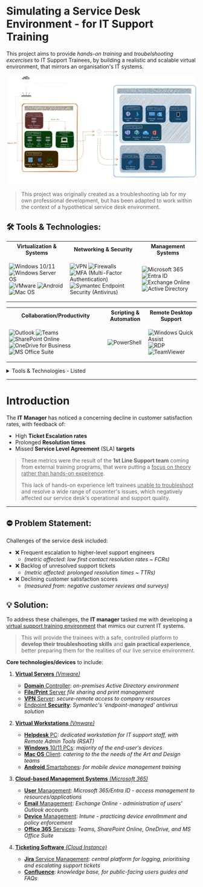 # Simulating a Service Desk Environment - for IT Support Training 

This project aims to provide *hands-on training* and *troubelshooting excercises* to IT Support Trainees, by building a realistic and scalable virtual environment, that mirrors an organisation's IT systems.

![Diagram](IMG_Virtual-Infra-Diagram.png)

> This project was originally created as a troubleshooting lab for my own professional development, but  has been adapted to work within the context of a hypothetical service desk environment.

## 🛠 Tools & Technologies:

<table> <tr> <th>Virtualization & Systems</th> <th>Networking & Security</th> <th>Management Systems</th> </tr> <tr> <td> <p align="left"> <img src="https://cdn.worldvectorlogo.com/logos/microsoft-windows-11.svg" alt="Windows 10/11" title="Windows 10/11" width="40" height="48"> <img src="https://cdn.worldvectorlogo.com/logos/windows-server-2.svg" alt="Windows Server OS" title="Windows Server OS" width="40" height="48"> <img src="https://www.svgrepo.com/show/448257/vmware.svg" alt="VMware" title="VMware" width="48" height="48"> <img src="https://cdn.worldvectorlogo.com/logos/android-logomark.svg" alt="Android" title="Android" width="48" height="48"> <img src="https://cdn.worldvectorlogo.com/logos/macos.svg" alt="Mac OS" title="Mac OS" width="50" height="48"> </p> </td> <td> <p align="left"> <img src="https://www.svgrepo.com/show/490469/vpn.svg" alt="VPN" title="VPN" title="VPN" width="48" height="48"> <img src="https://www.svgrepo.com/show/444385/gui-firewall.svg" alt="Firewalls" title="Firewalls" width="48" height="48"> <img src="https://cdn.worldvectorlogo.com/logos/microsoft-authenticator.svg" alt="MFA (Multi-Factor Authentication)" title="MFA (Multi-Factor Authentication)" width="48" height="48"> <img src="https://cdn.worldvectorlogo.com/logos/symantec-logo10.svg" alt="Symantec Endpoint Security (Antivirus)" title="Symantec Endpoint Security (Antivirus)" width="100" height="48"> </p> </td> <td> <p align="left"> <img src="https://cdn.worldvectorlogo.com/logos/Microsoft-365.svg" alt="Microsoft 365" title="Microsoft 365" title="Microsoft 365" width="48" height="48"> <img src="https://cdn.worldvectorlogo.com/logos/azure-active-directory.svg" alt="Entra ID" title="Entra ID" title="Entra ID" width="48" height="48"> <img src="https://cdn.worldvectorlogo.com/logos/microsoft-exchange.svg" alt="Exchange Online" title="Exchange Online" title="Exchange Online" width="48" height="48"> <img src="https://cdn.worldvectorlogo.com/logos/active-directory-1.svg" alt="Active Directory" title="Active Directory" title="Active Directory" width="130" height="48"> </tr> </table> 

<table> <tr> <th>Collaboration/Productivity</th> <th>Scripting & Automation</th> <th>Remote Desktop Support</th> </tr> <tr> <td> <p align="left"> <img src="https://cdn.worldvectorlogo.com/logos/outlook-1.svg" alt="Outlook" title="Outlook" title="Outlook" width="48" height="48"> <img src="https://cdn.worldvectorlogo.com/logos/microsoft-teams-1.svg" alt="Teams" title="Teams" title="Teams" width="48" height="48"> <img src="https://cdn.worldvectorlogo.com/logos/microsoft-sharepoint.svg" alt="SharePoint Online" title="SharePoint Online" title="SharePoint Online" width="48" height="48"> <img src="https://cdn.worldvectorlogo.com/logos/onedrive-1.svg" alt="OneDrive for Business" title="OneDrive for Business" title="OneDrive for Business" width="48" height="48"> <img src="https://cdn.worldvectorlogo.com/logos/office-2.svg" alt="MS Office Suite" title="MS Office Suite" title="MS Office Suite" width="48" height="48"> </p> </td> <td> <p align="left"> <img src="https://cdn.worldvectorlogo.com/logos/powershell.svg" alt="PowerShell" title="PowerShell" title="PowerShell" width="48" height="48"> </p> </td> <td> <p align="left"> <img src="https://www.svgrepo.com/show/366419/remote-desktop.svg" alt="Windows Quick Assist" title="Windows Quick Assist" title="Windows Quick Assist" width="48" height="48"> <img src="https://www.svgrepo.com/show/331746/rdp-remoteing-file.svg" alt="RDP" title="RDP" title="RDP" width="48" height="48"> <img src="https://cdn.worldvectorlogo.com/logos/team-viewer.svg" alt="TeamViewer" title="TeamViewer" title="TeamViewer" width="125" height="48"> </tr> </table> 

<details><summary>Tools & Technologies - Listed</summary>
  
- <ins>**Virtualization & Systems:**</ins> `VMware` , `Windows 10/11` , Windows `Server OS` , `Mac OS` , `Android`
- <ins>**Networking & Security:**</ins> `TCP/IP` , `DNS/DHCP` , `VPN` , `Symantec` Endpoint Security (Antivirus)
- <ins>**Management Systems:**</ins> `Microsoft 365/Entra ID` , `Active Directory` , `Exchange` Online , `Intune` (MDM)
- <ins>**Collaboration/Productivity:**</ins> `Outlook` , `Teams` , `SharePoint` Online , `OneDrive` , `MS Office` Suite
- <ins>**Scripting/Automation:**</ins> `PowerShell`
- <ins>**Remote Support:**</ins> `TeamViewer` , `Quick Assist` , `RSAT` , `RDP`
- <ins>**Ticketing System:**</ins> `Jira` Service Management
- <ins>**Documentation:**</ins> Project Writing (markdown/HTML) , Diagramming , Troubleshooting Instructions , Support Guides , Video Tutorials

</details>

---

# Introduction

The **IT Manager** has noticed a concerning decline in customer satisfaction rates, with feedback of: 
- High **Ticket Escalation rates**
- Prolonged **Resolution times**
- Missed **Service Level Agreement** (SLA) **targets**

> These metrics were the result of the **1st Line Support team** coming from external training programs, that were putting a <ins>focus on theory rather than hands-on expeirence</ins>.
>
> This lack of hands-on experience left trainees <ins>unable to troubleshoot</ins> and resolve a wide range of cusomter's issues, which negatively affected our service desk's operational and support quality.

---

## ⛔ Problem Statement:
Challenges of the service desk included:

- ❌ Frequent escalation to higher-level support engineers
  - *(metric affected: low first contact resolution rates ~ FCRs)*
- ❌ Backlog of unresolved support tickets
  - *(metric affected: prolonged resolution times ~ TTRs)*
- ❌ Declining customer satisfaction scores
  - *(measured from: negative customer reviews and surveys)*

## 💡 Solution:

To address these challenges, the **IT manager** tasked me with developing a <ins>virtual support training environment</ins> that mimics our current IT systems.

> This will provide the trainees with a safe, controlled platform to **develop their troubleshooting skills** and **gain practical experience**, better preparing them for the realities of our live service environment.

**Core technologies/devices** to include:

1. <ins>**Virtual Servers** *(Vmware)*</ins>  

   - <ins>**Domain** Controller</ins>: *on-premises Active Directory environment*
   - <ins>**File/Print** Server</ins> *file sharing and print management*
   - <ins>**VPN** Server</ins>: *secure-remote access to company resources*
   - <ins>Endpoint **Security**</ins>: *Symantec's 'endpoint-managed' antivirus solution*

2. <ins>**Virtual Workstations** *(Vmware)*</ins>   

   - <ins>**Helpdesk** PC</ins>: *dedicated workstation for IT support staff, with Remote Admin Tools (RSAT)*
   - <ins>**Windows** 10/11 PCs</ins>: *majority of the end-user's devices*
   - <ins>**Mac OS** Client</ins>: *catering to the the needs of the Art and Design teams*
   - <ins>**Android** Smartphones</ins>: *for mobile device management training*

3. <ins>**Cloud-based Management Systems** *(Microsoft 365)*</ins>   

   - <ins>**User** Management</ins>: *Microsoft 365/Entra ID - access management to resources/applications*
   - <ins>**Email** Management</ins>: *Exchange Online - administration of users' Outlook accounts*
   - <ins>**Device** Management</ins>: *Intune - practicing device enrollmment and policy enforcement*
   - <ins>**Office 365** Services</ins>: *Teams, SharePoint Online, OneDrive, and MS Office Suite*

4. <ins>**Ticketing Software** *(Cloud Instance)*</ins>

   - <ins>**Jira** Service Management</ins>: *central platform for logging, prioritising and escalating support tickets*
   - <ins>**Confluence**</ins>: *knowledge base, for public-facing users guides and FAQs*


